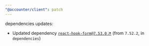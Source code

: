 ```yaml
---
"@accounter/client": patch
---
```

dependencies updates:
  - Updated dependency [`react-hook-form@7.53.0` ↗︎](https://www.npmjs.com/package/react-hook-form/v/7.53.0) (from `7.52.2`, in `dependencies`)
